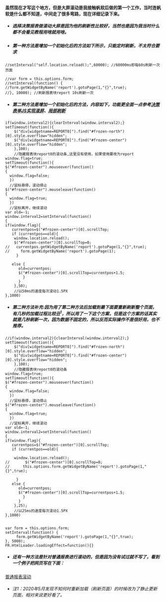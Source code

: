 #### 虽然现在才写这个地方，但是大屏滚动是我接触帆软后做的第一个工作，当时连帆软是什么都不知道，中间走了很多弯路，现在详细记录下来。
* ##### 选择决策报表做滚动大屏是因为他的刷新性比较好，当然也是因为我当时什么都不会看见教程用啥就用啥。
* ##### 第一种方法是增加一个初始化后的方法如下所示，只能定时刷新，不太符合要求
```
//setInterval("self.location.reload();",60000); //60000ms即每60s刷新一次页面

//var form = this.options.form;
//setInterval(function() {
//form.getWidgetByName('report').gotoPage(1,"{}",true);
//}, 10000); //刷新报表块report 10s刷新一次
```
* ##### 第二种方法是增加一个初始化后的方法，内容如下，功能更全面一点参考[决策表单JS实现滚屏](https://blog.csdn.net/DN_XIAOXIAO/article/details/79976703)、[局部刷新](https://www.cnblogs.com/ytwy/p/4870784.html)
```
if(window.interval2){clearInterval(window.interval2);}  
setTimeout(function(){  
    $("div[widgetname=REPORT0]").find("#frozen-north")[0].style.overflow="hidden";  
    $("div[widgetname=REPORT0]").find("#frozen-center")[0].style.overflow="hidden";  
    },100);  
    //隐藏报表块report0的滚动条,这里没有使用，如果使用要改为report  
window.flag=true;  
setTimeout(function(){     
$("#frozen-center").mouseover(function()    
{    
  window.flag=false;    
  })  
  //鼠标悬停，滚动停止  
$("#frozen-center").mouseleave(function()    
{    
  window.flag=true;    
  })    
  //鼠标离开，继续滚动  
var old=-1;   
window.interval2=setInterval(function()    
{  
if(window.flag){  
   currentpos=$("#frozen-center")[0].scrollTop;    
   if (currentpos==old){  
    window.location.reload();   
    $("#frozen-center")[0].scrollTop=0;  
//   currentpos.getWidgetByName('report').gotoPage(1,"{}",true);  
//     form.getWidgetByName('report').gotoPage(1);  
     } 

   else {    
      old=currentpos;    
      $("#frozen-center")[0].scrollTop=currentpos+1.5;    
        }    
      }  
    },50);  
    //以50ms的速度每次滚动1.5PX  
},1000)  
```
* ##### 第二种方法补充:因为用了第二种方法后加载到最下面要重新刷新整个页面，有几秒的加载过程比较丑<sup>1</sup>，所以用了一下这个方案，但是这个方案的话其实就是几秒刷新一次，因为数据不固定的，所以反而实际操作不是很好用，也不推荐。
```
//if(window.interval2){clearInterval(window.interval2);}  
setTimeout(function(){  
    $("div[widgetname=REPORT0]").find("#frozen-north")[0].style.overflow="hidden";  
    $("div[widgetname=REPORT0]").find("#frozen-center")[0].style.overflow="hidden";  
    },100);  
    //隐藏报表块report0的滚动条  
window.flag=true;  
setTimeout(function(){     
$("#frozen-center").mouseover(function()    
{    
  window.flag=false;    
  })  
  //鼠标悬停，滚动停止  
$("#frozen-center").mouseleave(function()    
{    
  window.flag=true;    
  })    
  //鼠标离开，继续滚动  
var old=-1;     
window.interval2=setInterval(function()    
{  
if(window.flag){  
   currentpos=$("#frozen-center")[0].scrollTop;    
   if (currentpos==old){

    window.location.reload(); 
//   	 $("#frozen-center")[0].scrollTop=0;  
//   	this.options.form.getWidgetByName('report').gotoPage(1,"{}",true); 
     
     }    
   else {    
      old=currentpos;    
      $("#frozen-center")[0].scrollTop=currentpos+1.5;    
        }    
      }  
    },25);  
    //以25ms的速度每次滚动1.5PX  
},1000)  


var form = this.options.form;
setInterval(function() { 
     form.getWidgetByName('report').gotoPage(1,"{}",true);
}, 5000);
FR.HtmlLoader.loadingEffect=function(){}
```
* ##### 还有一种方法是针对普通报表进行滚动的，但是因为没有试过就不写了，看到一个例子把网页写在下面：
[普通报表滚动](https://www.cnblogs.com/Williamls/p/10614493.html)

* ###### 注1：2020年5月发现不知何时重新加载（刷新页面）的时候改为了静止更新页面，相对来说更好看了。 
